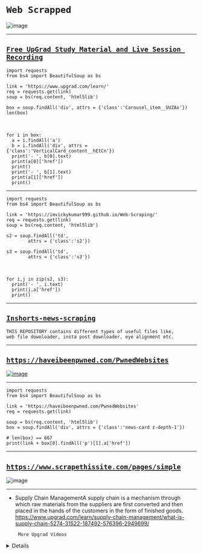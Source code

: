 # `Web Scrapped`

![image](https://github.com/imvickykumar999/Web-Scraping/assets/50515418/c435df9c-fcda-4c93-8bfe-56dac5b9cb9d)

---------------

## [`Free UpGrad Study Material and Live Session Recording`](https://colab.research.google.com/drive/1rOyQ4pDIKGKBr_XE8uACBC-mzPYgM0YF?usp=sharing)

    import requests
    from bs4 import BeautifulSoup as bs
    
    link = 'https://www.upgrad.com/learn/'
    req = requests.get(link)
    soup = bs(req.content, 'html5lib')
    
    box = soup.findAll('div', attrs = {'class':'Carousel_item__UUZAx'})
    len(box)

<br>

    for i in box:
      a = i.findAll('a')
      b = i.findAll('div', attrs = {'class':'VerticalCard_content__hEtCn'})
      print('- ', b[0].text)
      print(a[0]['href'])
      print()
      print('- ', b[1].text)
      print(a[1]['href'])
      print()

----------------------

    import requests
    from bs4 import BeautifulSoup as bs
    
    link = 'https://imvickykumar999.github.io/Web-Scraping/'
    req = requests.get(link)
    soup = bs(req.content, 'html5lib')
    
    s2 = soup.findAll('td', 
            attrs = {'class':'s2'})
    
    s3 = soup.findAll('td', 
            attrs = {'class':'s3'})

<br>

    for i,j in zip(s2, s3):
      print('- ', i.text)
      print(j.a['href'])
      print()

-------------

## [`Inshorts-news-scraping`](https://github.com/imvickykumar999/Inshorts-news-scraping/blob/main/inshorts%20news.ipynb)

    THIS REPOSITORY contains different types of useful files like, 
    web file downloader, insta post downloader, eye alignment etc.

---------------------------------

## [`https://haveibeenpwned.com/PwnedWebsites`](https://haveibeenpwned.com/PwnedWebsites)

[![image](https://user-images.githubusercontent.com/50515418/225050010-05f44b21-c1d1-462f-b848-0fb04edae760.png)](https://haveibeenpwned.com/PwnedWebsites#DominosIndia)

----------------------------

    import requests
    from bs4 import BeautifulSoup as bs

    link = 'https://haveibeenpwned.com/PwnedWebsites'
    req = requests.get(link)

    soup = bs(req.content, 'html5lib')
    box = soup.findAll('div', attrs = {'class':'news-card z-depth-1'})
    
    # len(box) == 667
    print(link + box[0].findAll('p')[1].a['href']) 
    
----------------------

## [`https://www.scrapethissite.com/pages/simple`](https://www.scrapethissite.com/pages/simple)

![image](https://user-images.githubusercontent.com/50515418/218786512-4b639301-4cec-4053-917f-075b630d98ee.png)

------------

-  Supply Chain ManagementA supply chain is a mechanism through which raw materials from the suppliers are first converted and then placed in the hands of the customers in the form of finished goods.
https://www.upgrad.com/learn/supply-chain-management/what-is-supply-chain-5274-31522-187492-576396-2949699/


        More Upgrad Videos
    
<details>
    
-  Organisational Behaviour and Human ResourcesLearn Organisational Behaviour and Human Resources concepts at upGrad learn platform.
https://www.upgrad.com/learn/organisational-behaviour-and-human-resources/introduction-to-strategy-5414-32461-192522-592678-3027654/

-  Product ManagementProduct Management mainly deals with the overall supervision of a product.
https://www.upgrad.com/learn/product-managment-tutorial/responsbilites-of-a-product-manager-5275-31523-187495-576402-2949714/

-  BlockchainThis module will set the foundation of all Blockchain concepts that you will learn going forward.
https://www.upgrad.com/learn/blockchain/introduction-to-blockchain-technology-5416-32467-192536-592703-3027711/

-  Object Oriented ProgrammingGet introduced to the Object-Oriented Paradigm of software development
https://www.upgrad.com/learn/object-oriented-programming-tutorial/what-is-module-in-ooad-an-overview-5405-32425-192323-592193-3025965/

-  Content MarketingLearn about content marketing and why it is important for businesses.
https://www.upgrad.com/learn/content-marketing/introduction-to-content-marketing-5418-32473-192557-592745-3027825/

-  Data Analytics In this segment you will understand how to read a typical data file and the structure of the Excel interface
https://www.upgrad.com/learn/data-analytics/understanding-the-excel-interface-5406-32430-192355-592269-3026321/

-  Problem SolvingWelcome to the  module on Problem-Solving. Understand the importance of problem-solving.
https://www.upgrad.com/learn/problem-solving/introduction-to-problem-solving-5420-32483-192586-592808-3027972/

-  JavaScriptLearn about the basics of JavaScript language in this module & understanding how to program in this language in general.
https://www.upgrad.com/learn/javascript/what-is-variables-and-datatypes-in-javascript-5407-32437-192394-592369-3026695/

-  EconomicsLearn micro & macro economics concepts at upGrad learn platform.
https://www.upgrad.com/learn/economics/how-much-do-my-consumers-want-understanding-consumers-need-5422-324870-192600-592837-3028030/

-  Data ScienceLearn data science concepts from the basic and upskill yourself.
https://www.upgrad.com/learn/data-science/the-foundation-of-linear-algebra-vectors-5409-32583-193001-593870-3032391/

-  HealthcareLearn healthcare concepts at upGrad learn platform
https://www.upgrad.com/learn/healthcare/eskills-in-healthcare-overview-5423-32497-192633-592902-3028183/

-  Marketing FundamentalsLearn marketing fundamentals concepts from the basic and upskill yourself.
https://www.upgrad.com/learn/marketing-fundamentals/course-overview-marketing-fundamentals-5399-32534-192745-593167-3029038/

-  Professional ImprovementLearn all the professional improvement concepts at upGrad learn platform.
https://www.upgrad.com/learn/professional-improvement/what-is-stress-5425-32499-192639-592917-3028216/

-  RegressionLearn regression concepts from the scratch and get expertise in statistical techniques.
https://www.upgrad.com/learn/regression/introduction-to-simple-linear-regression-in-python-5400-32514-192679-593010-3028524/

-  Emerging TechLearn all the emerging tech concepts at upGrad learn platform
https://www.upgrad.com/learn/emerging-tech/basics-of-cloud-computing-5427-32511-192672-592989-3028466/

-  PythonWelcome to the course on Python for Data Science. In this course, you will learn to write basic Python programs required for working with data.
https://www.upgrad.com/learn/python/introduction-to-basics-of-python-5398-32506-192657-592955-3028352/

-  AccountingLearn all the accounting related concepts at upGrad learn platform
https://www.upgrad.com/learn/accounting/learning-note-accounting-fundamentals-5411-32446-192429-592448-3027043/

-  Effective CommunicationLearn effective communication skills at upGrad learn platform and have a successful career.
https://www.upgrad.com/learn/effective-communication/how-to-feel-comfortable-while-conversing-with-others-5397-32475-192566-592766-3027877/

-  JournalismLearn all the journalism related concepts at upGrad learn platform
https://www.upgrad.com/learn/journalism/development-journalism-brief-history-and-meaning-5415-32466-192533-592697-3027702/

-  Social Media and Email MarketingLearn about some best practices to be followed while posting organic content on social platforms.
https://www.upgrad.com/learn/social-media-and-email-marketing/linkedin-organic-content-best-practices-5413-32458-192506-592641-3027542/

-  LawLearn all the law related concepts at upGrad platform
https://www.upgrad.com/learn/law/why-soft-skills-matters-for-lawyers-5417-32479-192574-592783-3027900/

-  Developing Logic in Programming
https://live-session-recording-service.s3.ap-south-1.amazonaws.com/production/190484/MU7CJTINhnselJfYn76fBgM6uoyBo1Xg.mp4

-  Developing Logic in Programming
https://live-session-recording-service.s3.ap-south-1.amazonaws.com/production/190528/aDc6eNk7wJIEhnyB4V1LGoWdSSA0i2E7.mp4

-  Hands-on Python Syntaxes
https://live-session-recording-service.s3.ap-south-1.amazonaws.com/production/190486/mXIZXnPcJ3KsaAATcLspjEUsMdiWq189.mp4

-  Hands-on Python Syntaxes
https://live-session-recording-service.s3.ap-south-1.amazonaws.com/production/190487/rY4pofHwX5XZHJudvHb4wYZSPGesutVz.mp4

-  Introduction to Python Data Structures - Slot 2
https://live-session-recording-service.s3.ap-south-1.amazonaws.com/production/191474/gSrdsu4FxqdEgoWVTLaOtk82cpz591GV.mp4

-  Introduction to Python Data Structures - Slot 1
https://live-session-recording-service.s3.ap-south-1.amazonaws.com/production/191476/HoMZFyzUPgMQ1q42DSBj9UGB3N5yUYCg.mp4

-  Hands-on Python Data Structures - Slot 2
https://live-session-recording-service.s3.ap-south-1.amazonaws.com/production/191477/yshkhwezaxFl8oxqu02Xo338b9ijevxD.mp4

-  Hands-on Python Data Structures - Slot 1
https://live-session-recording-service.s3.ap-south-1.amazonaws.com/production/191475/EfNYfkht1vnthZMKvyY21pXqaMTh1drK.mp4

-  Instructor-Led Coding Practice
https://live-session-recording-service.s3.ap-south-1.amazonaws.com/production/192512/UYdAlQhS1H9IILW2uqoVYzH3pq9x7Xdh.mp4

-  Instructor-Led Coding Practice
https://live-session-recording-service.s3.ap-south-1.amazonaws.com/production/192511/kDwoGgJUyyiZC1fTNhXJxYTgGSR4ecCM.mp4

-  Hands-on Numpy
https://live-session-recording-service.s3.ap-south-1.amazonaws.com/production/193393/dX0AUcuGQMFg19rfPmZ6gnNBKhvMAfrX.mp4

-  Hands-on Numpy
https://live-session-recording-service.s3.ap-south-1.amazonaws.com/production/193394/Rj8PFWW0mAJwyCyGpWoBYoD0CIJQWGaa.mp4

-  Hands-on Pandas
https://live-session-recording-service.s3.ap-south-1.amazonaws.com/production/193396/TdJ3qF3kJAk9nzIOmjlrV4a7eQE12KQp.mp4

-  Hands-on Pandas
https://live-session-recording-service.s3.ap-south-1.amazonaws.com/production/193395/D7RGyQKaTgeGci8OwXXKyYP5Oa1TokeR.mp4

-  Data Visualisation Theory Session
https://live-session-recording-service.s3.ap-south-1.amazonaws.com/production/168524/5GXWNeKDOgxg7BWp4M2z8PtFOj0ryyl9.mp4

-  Instructor-Led Live Coding Session on EDA
https://live-session-recording-service.s3.ap-south-1.amazonaws.com/production/169975/QrFsCudTP5G9aQE2VTfd0otCuJo6yHn9.mp4

-  EDA: Methodologies and Best Practices
https://live-session-recording-service.s3.ap-south-1.amazonaws.com/production/170560/Te8mAOjxcCPehi75VsEWE3DaSsppxsGG.mp4

-  EDA Career Session
https://live-session-recording-service.s3.ap-south-1.amazonaws.com/production/170564/GMLStFa4W9OJDRaKKTRG6Wr925j1oKqi.mp4

-  Credit EDA pre assignment session
https://live-session-recording-service.s3.ap-south-1.amazonaws.com/production/171965/gLArs1Szw12GjVuH8Kr9gs4LAm2DxIXn.mp4

-  Theoretical Session on Inferential Statistics
https://live-session-recording-service.s3.ap-south-1.amazonaws.com/production/173111/cl9qkCNpmrCHiFhP5RV869acqbX55y6S.mp4

-  Whiteboard session
https://live-session-recording-service.s3.ap-south-1.amazonaws.com/production/175217/CdwMUD3vfbz9dMaNFdABgA6ns3EE7bb1.mp4

-  Live Coding Session - SQL - A
https://live-session-recording-service.s3.ap-south-1.amazonaws.com/production/176330/6Ujz7mQ3hMAKrCQ6o2xiigYJY19mxPec.mp4

-  Live Coding Session - SQL - B
https://live-session-recording-service.s3.ap-south-1.amazonaws.com/production/176331/K5A4q5wyNDv2WZSNEgxvqEHUC92IjJ8L.mp4

-  Statistics Career Session - A
https://live-session-recording-service.s3.ap-south-1.amazonaws.com/production/176334/QOOw4RQdHFLrt1B8f10XDCTHf1lS6oWK.mp4

-  Statistics Career Session - B
https://live-session-recording-service.s3.ap-south-1.amazonaws.com/production/176336/jQJoupNYTKDrCGAwwOETSWPA2851xIBM.mp4

-  SQL Career Session
https://live-session-recording-service.s3.ap-south-1.amazonaws.com/production/177546/oQ978LZZpT3AnellV9JNZGBTxoHXux5V.mp4

-  SQL Career Session
https://live-session-recording-service.s3.ap-south-1.amazonaws.com/production/177547/zXsoDHkGpoUZcjj9InI7Hmdpsc9q4Zi7.mp4

-  Doubt Solving Session with Prof RC
https://live-session-recording-service.s3.ap-south-1.amazonaws.com/production/177548/2NvmQaaulcQc0Odbj8O1Aefwc5NV4NJp.mp4

-  SQL Case Study Pre-Assignment Session
https://live-session-recording-service.s3.ap-south-1.amazonaws.com/production/179177/ZEzu2YLMYnq8Mv3alZuo3dJEf0aPgqg5.mp4

-  SQL Case Study Pre-Assignment Session
https://live-session-recording-service.s3.ap-south-1.amazonaws.com/production/179178/49XI2hsBHqo9sJf0NU3I3hhJ0nUd5ZUZ.mp4

-  Course 1 Revision Session
https://live-session-recording-service.s3.ap-south-1.amazonaws.com/production/179179/JLDJiBx3Kewnixjl6b0LkWjhuwP0pI84.mp4

-  Course 1 Revision Session
https://live-session-recording-service.s3.ap-south-1.amazonaws.com/production/179180/xdVSd6j0JCaItdnQIwG8f6X695n7pRVg.mp4

-  Doubt Solving Session with Prof. RC
https://live-session-recording-service.s3.ap-south-1.amazonaws.com/production/179549/KLyAhceQz0PGtKnT7NRNjOPvKtgLJblz.mp4

-  Linear Regression Conceptual Session - Slot 1
https://live-session-recording-service.s3.ap-south-1.amazonaws.com/production/181608/xZOGX2sYWZAV1NczatovZ6PBO87hFC2e.mp4

-  Linear Regression Conceptual Session - Slot 2
https://live-session-recording-service.s3.ap-south-1.amazonaws.com/production/181609/e2YoD2rrOKXFDNWnpiXgnjTejsOI5cJk.mp4

-  Linear Regression Pre-Assignment Live Session - Slot 1
https://live-session-recording-service.s3.ap-south-1.amazonaws.com/production/184066/PaCVg9Acj6GNpCArbT7kBVFmthBZiT0v.mp4

-  Linear Regression Pre-Assignment Live Session - Slot 2
https://live-session-recording-service.s3.ap-south-1.amazonaws.com/production/184783/P149jhQRbDjidESsFdUVnWsCtiDG0O40.mp4

-  Adhoc Session - Linear Regression
https://live-session-recording-service.s3.ap-south-1.amazonaws.com/production/184068/g2cNsGNApJlWmw78SaehwCkf3gcrW7it.mp4

-  Whiteboard week
https://live-session-recording-service.s3.ap-south-1.amazonaws.com/production/186803/DvztyiNKYz338prE4WnBWKu4kQlEDREv.mp4

-  Working with Tree Models Slot 1
https://live-session-recording-service.s3.ap-south-1.amazonaws.com/production/188053/V9C6NWJPELw27MXuREt0QSqijqkbQVpD.mp4

-  Working with Tree Models Slot 2
https://live-session-recording-service.s3.ap-south-1.amazonaws.com/production/188054/txx6Cqjp6NeGxrVR5ycQ6WJAvC50NXzI.mp4

-  Clustering Live Coding Session Slot 1
https://live-session-recording-service.s3.ap-south-1.amazonaws.com/production/189820/EilTquPVzBLw1pxG47bEIwTMmMEDGhNy.mp4

-  Clustering Live Coding Session Slot 2
https://live-session-recording-service.s3.ap-south-1.amazonaws.com/production/189381/VFxA7JL364VgrqAE9TZY9p0tStB4UnUN.mp4

-  Working with Text Data
https://live-session-recording-service.s3.ap-south-1.amazonaws.com/production/190478/VJvYIsECOa3h4MYVUAIHvVsuQdAGCdZe.mp4

-  Working with Text Data
https://live-session-recording-service.s3.ap-south-1.amazonaws.com/production/190479/A36D04IpoUly0Xt3lPbNngYpja00YttZ.mp4

-  ML Session with Hiring Manager
https://live-session-recording-service.s3.ap-south-1.amazonaws.com/production/191456/Wgx5ZxCF1neCghaqeOaGZNOcWhwj5Ozw.mp4

-  ML Session with Hiring Manager
https://live-session-recording-service.s3.ap-south-1.amazonaws.com/production/191457/kT7PCMnP9neYCbsKAmKbZXRa99GMZzt4.mp4

-  Lead Scoring Case Study Pre-Assignment Live Session
https://live-session-recording-service.s3.ap-south-1.amazonaws.com/production/192496/cs3m5DOjZKFwYTrDnejinBEpqh5R8Ys4.mp4

-  Lead Scoring Case Study Pre-Assignment Live Session
https://live-session-recording-service.s3.ap-south-1.amazonaws.com/production/192828/j9wRXrfl6xr4lyn2bazZSrO69aqSxOfb.mp4

</details>
